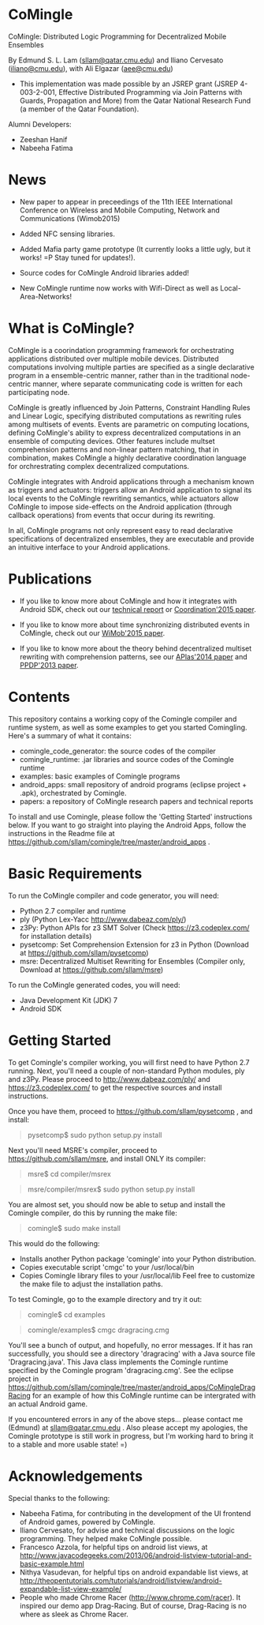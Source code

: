 CoMingle
========

CoMingle: Distributed Logic Programming for Decentralized Mobile Ensembles

By Edmund S. L. Lam (sllam@qatar.cmu.edu) and Iliano Cervesato (iliano@cmu.edu), with
Ali Elgazar (aee@cmu.edu)

* This implementation was made possible by an JSREP grant (JSREP 4-003-2-001, Effective Distributed 
Programming via Join Patterns with Guards, Propagation and More) from the Qatar National Research Fund 
(a member of the Qatar Foundation).

Alumni Developers:

* Zeeshan Hanif
* Nabeeha Fatima

News
====

* New paper to appear in preceedings of the 11th IEEE International Conference on Wireless and Mobile Computing, Network and Communications (Wimob2015)

* Added NFC sensing libraries.

* Added Mafia party game prototype (It currently looks a little ugly, but it works! =P Stay tuned for updates!). 

* Source codes for CoMingle Android libraries added!

* New CoMingle runtime now works with Wifi-Direct as well as Local-Area-Networks! 

What is CoMingle?
=================

CoMingle is a coorindation programming framework for orchestrating applications distributed over
multiple mobile devices. Distributed computations involving multiple parties are specified as a single declarative 
program in a ensemble-centric manner, rather than in the traditional node-centric manner, where separate communicating 
code is written for each participating node.

CoMingle is greatly influenced by Join Patterns, Constraint Handling Rules and Linear Logic,
specifying distributed computations as rewriting rules among multisets of events. Events are 
parametric on computing locations, defining CoMingle's ability to express
decentralized computations in an ensemble of computing devices. Other features include
multset comprehension patterns and non-linear pattern matching, that in combination, makes 
CoMingle a highly declarative coordination language for orchrestrating complex decentralized 
computations.

CoMingle integrates with Android applications through a mechanism known as triggers and actuators:
triggers allow an Android application to signal its local events to the CoMingle rewriting semantics,
while actuators allow CoMingle to impose side-effects on the Android application (through callback 
operations) from events that occur during its rewriting.

In all, CoMingle programs not only represent easy to read declarative specifications of
decentralized ensembles, they are executable and provide an intuitive interface to your 
Android applications.

Publications
============

* If you like to know more about CoMingle and how it integrates with Android SDK, check out our [technical report](http://www.qatar.cmu.edu/~sllam/my_papers/techreport/SLLAM_TR15-101.pdf) or [Coordination'2015 paper](http://www.qatar.cmu.edu/~sllam/my_papers/published/SLLAM_coordination15.pdf).

* If you like to know more about time synchronizing distributed events in CoMingle, check out our [WiMob'2015 paper](http://www.qatar.cmu.edu/~sllam/my_papers/published/SLLAM_wimob15.pdf).

* If you like to know more about the theory behind decentralized multiset rewriting with comprehension patterns, see our [APlas'2014 paper](http://www.qatar.cmu.edu/~sllam/my_papers/published/SLLAM_aplas14.pdf) and [PPDP'2013 paper](http://www.qatar.cmu.edu/~sllam/my_papers/published/SLLAM_ppdp13.pdf).

Contents
========

This repository contains a working copy of the Comingle compiler and runtime system, as well as some examples
to get you started Comingling. Here's a summary of what it contains:

   - comingle_code_generator: the source codes of the compiler
   - comingle_runtime: .jar libraries and source codes of the Comingle runtime
   - examples: basic examples of Comingle programs
   - android_apps: small repository of android programs (eclipse project + .apk), orchestrated by Comingle.
   - papers: a repository of CoMingle research papers and technical reports

To install and use Comingle, please follow the 'Getting Started' instructions below. If you want to go
straight into playing the Android Apps, follow the instructions in the Readme file at 
https://github.com/sllam/comingle/tree/master/android_apps .

Basic Requirements
==================

To run the CoMingle compiler and code generator, you will need:
   - Python 2.7 compiler and runtime
   - ply (Python Lex-Yacc http://www.dabeaz.com/ply/)
   - z3Py: Python APIs for z3 SMT Solver (Check https://z3.codeplex.com/ for installation details)
   - pysetcomp: Set Comprehension Extension for z3 in Python (Download at https://github.com/sllam/pysetcomp)
   - msre: Decentralized Multiset Rewriting for Ensembles (Compiler only, Download at https://github.com/sllam/msre)

To run the CoMingle generated codes, you will need:
   - Java Development Kit (JDK) 7 
   - Android SDK 

Getting Started
===============

To get Comingle's compiler working, you will first need to have Python 2.7 running. Next, you'll need a couple of
non-standard Python modules, ply and z3Py. Please proceed to http://www.dabeaz.com/ply/ and https://z3.codeplex.com/
to get the respective sources and install instructions. 

Once you have them, proceed to https://github.com/sllam/pysetcomp , and install:

> pysetcomp$ sudo python setup.py install

Next you'll need MSRE's compiler, proceed to https://github.com/sllam/msre, and install ONLY its compiler:

> msre$ cd compiler/msrex

> msre/compiler/msrex$ sudo python setup.py install

You are almost set, you should now be able to setup and install the Comingle compiler, do this by running the
make file:

> comingle$ sudo make install

This would do the following:
   - Installs another Python package 'comingle' into your Python distribution.
   - Copies executable script 'cmgc' to your /usr/local/bin
   - Copies Comingle library files to your /usr/local/lib
Feel free to customize the make file to adjust the installation paths.

To test Comingle, go to the example directory and try it out:

> comingle$ cd examples

> comingle/examples$ cmgc dragracing.cmg

You'll see a bunch of output, and hopefully, no error messages. If it has ran successfully, you should
see a directory 'dragracing' with a Java source file 'Dragracing.java'. This Java class implements
the Comingle runtime specified by the Comingle program 'dragracing.cmg'. See the eclipse project
in https://github.com/sllam/comingle/tree/master/android_apps/CoMingleDragRacing for an example of
how this CoMingle runtime can be intergrated with an actual Android game.

If you encountered errors in any of the above steps... please contact me (Edmund) at sllam@qatar.cmu.edu .
Also please accept my apologies, the Comingle prototype is still work in progress, but I'm working hard
to bring it to a stable and more usable state! =)

Acknowledgements
================

Special thanks to the following:

  - Nabeeha Fatima, for contributing in the development of the UI frontend of Android games, powered by 
    CoMingle.
  - Iliano Cervesato, for advise and technical discussions on the logic programming. They helped
    make CoMingle possible.
  - Francesco Azzola, for helpful tips on android list views, at
    http://www.javacodegeeks.com/2013/06/android-listview-tutorial-and-basic-example.html
  - Nithya Vasudevan, for helpful tips on android expandable list views, at
    http://theopentutorials.com/tutorials/android/listview/android-expandable-list-view-example/
  - People who made Chrome Racer (http://www.chrome.com/racer). It inspired our demo app Drag-Racing.
    But of course, Drag-Racing is no where as sleek as Chrome Racer.


